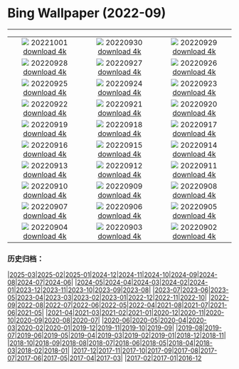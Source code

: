 # Bing Wallpaper (2022-09)
**************
| | | |
| :----: | :----: | :----: |
| ![](https://www.bing.com/th?id=OHR.LotsOBalloons_IT-IT7966841051_1920x1080.jpg) 20221001 [download 4k](https://www.bing.com/th?id=OHR.LotsOBalloons_IT-IT7966841051_UHD.jpg) | ![](https://www.bing.com/th?id=OHR.EubalaenaAustralis_IT-IT6732904295_1920x1080.jpg) 20220930 [download 4k](https://www.bing.com/th?id=OHR.EubalaenaAustralis_IT-IT6732904295_UHD.jpg) | ![](https://www.bing.com/th?id=OHR.InfiniD_IT-IT6371965845_1920x1080.jpg) 20220929 [download 4k](https://www.bing.com/th?id=OHR.InfiniD_IT-IT6371965845_UHD.jpg) |
| ![](https://www.bing.com/th?id=OHR.FosterCoveredBridge_IT-IT5695100114_1920x1080.jpg) 20220928 [download 4k](https://www.bing.com/th?id=OHR.FosterCoveredBridge_IT-IT5695100114_UHD.jpg) | ![](https://www.bing.com/th?id=OHR.YellowstoneUGB_IT-IT4659797303_1920x1080.jpg) 20220927 [download 4k](https://www.bing.com/th?id=OHR.YellowstoneUGB_IT-IT4659797303_UHD.jpg) | ![](https://www.bing.com/th?id=OHR.GoldenJellyfish_IT-IT8000646203_1920x1080.jpg) 20220926 [download 4k](https://www.bing.com/th?id=OHR.GoldenJellyfish_IT-IT8000646203_UHD.jpg) |
| ![](https://www.bing.com/th?id=OHR.AmazonMangroves_IT-IT3007163849_1920x1080.jpg) 20220925 [download 4k](https://www.bing.com/th?id=OHR.AmazonMangroves_IT-IT3007163849_UHD.jpg) | ![](https://www.bing.com/th?id=OHR.DuomoMilan_IT-IT3380381939_1920x1080.jpg) 20220924 [download 4k](https://www.bing.com/th?id=OHR.DuomoMilan_IT-IT3380381939_UHD.jpg) | ![](https://www.bing.com/th?id=OHR.LastDollarRoad_IT-IT2313420373_1920x1080.jpg) 20220923 [download 4k](https://www.bing.com/th?id=OHR.LastDollarRoad_IT-IT2313420373_UHD.jpg) |
| ![](https://www.bing.com/th?id=OHR.SicilyStromboli_IT-IT0428823690_1920x1080.jpg) 20220922 [download 4k](https://www.bing.com/th?id=OHR.SicilyStromboli_IT-IT0428823690_UHD.jpg) | ![](https://www.bing.com/th?id=OHR.PWPeaceDoves_IT-IT0083028932_1920x1080.jpg) 20220921 [download 4k](https://www.bing.com/th?id=OHR.PWPeaceDoves_IT-IT0083028932_UHD.jpg) | ![](https://www.bing.com/th?id=OHR.SitkaOtters_IT-IT9847358142_1920x1080.jpg) 20220920 [download 4k](https://www.bing.com/th?id=OHR.SitkaOtters_IT-IT9847358142_UHD.jpg) |
| ![](https://www.bing.com/th?id=OHR.QueenFuneral_IT-IT7458076770_1920x1080.jpg) 20220919 [download 4k](https://www.bing.com/th?id=OHR.QueenFuneral_IT-IT7458076770_UHD.jpg) | ![](https://www.bing.com/th?id=OHR.ArashiyamaBamboo_IT-IT8044460432_1920x1080.jpg) 20220918 [download 4k](https://www.bing.com/th?id=OHR.ArashiyamaBamboo_IT-IT8044460432_UHD.jpg) | ![](https://www.bing.com/th?id=OHR.Wellenflug_IT-IT7293790301_1920x1080.jpg) 20220917 [download 4k](https://www.bing.com/th?id=OHR.Wellenflug_IT-IT7293790301_UHD.jpg) |
| ![](https://www.bing.com/th?id=OHR.PianePuma_IT-IT7038306480_1920x1080.jpg) 20220916 [download 4k](https://www.bing.com/th?id=OHR.PianePuma_IT-IT7038306480_UHD.jpg) | ![](https://www.bing.com/th?id=OHR.PyreneesPark_IT-IT6786911379_1920x1080.jpg) 20220915 [download 4k](https://www.bing.com/th?id=OHR.PyreneesPark_IT-IT6786911379_UHD.jpg) | ![](https://www.bing.com/th?id=OHR.MarbleCanyon_IT-IT5861186806_1920x1080.jpg) 20220914 [download 4k](https://www.bing.com/th?id=OHR.MarbleCanyon_IT-IT5861186806_UHD.jpg) |
| ![](https://www.bing.com/th?id=OHR.SanMartinoVillage_IT-IT2964177078_1920x1080.jpg) 20220913 [download 4k](https://www.bing.com/th?id=OHR.SanMartinoVillage_IT-IT2964177078_UHD.jpg) | ![](https://www.bing.com/th?id=OHR.Aracari_IT-IT2483138141_1920x1080.jpg) 20220912 [download 4k](https://www.bing.com/th?id=OHR.Aracari_IT-IT2483138141_UHD.jpg) | ![](https://www.bing.com/th?id=OHR.KeralaIndia_IT-IT1808898393_1920x1080.jpg) 20220911 [download 4k](https://www.bing.com/th?id=OHR.KeralaIndia_IT-IT1808898393_UHD.jpg) |
| ![](https://www.bing.com/th?id=OHR.KLMidAutumn_IT-IT9746155554_1920x1080.jpg) 20220910 [download 4k](https://www.bing.com/th?id=OHR.KLMidAutumn_IT-IT9746155554_UHD.jpg) | ![](https://www.bing.com/th?id=OHR.BHNMBelize_IT-IT8793840861_1920x1080.jpg) 20220909 [download 4k](https://www.bing.com/th?id=OHR.BHNMBelize_IT-IT8793840861_UHD.jpg) | ![](https://www.bing.com/th?id=OHR.CircumnavigationAnni_IT-IT9116045327_1920x1080.jpg) 20220908 [download 4k](https://www.bing.com/th?id=OHR.CircumnavigationAnni_IT-IT9116045327_UHD.jpg) |
| ![](https://www.bing.com/th?id=OHR.MuseudoAmanha_IT-IT8646913964_1920x1080.jpg) 20220907 [download 4k](https://www.bing.com/th?id=OHR.MuseudoAmanha_IT-IT8646913964_UHD.jpg) | ![](https://www.bing.com/th?id=OHR.SquirrelMushroom_IT-IT8309120322_1920x1080.jpg) 20220906 [download 4k](https://www.bing.com/th?id=OHR.SquirrelMushroom_IT-IT8309120322_UHD.jpg) | ![](https://www.bing.com/th?id=OHR.MMontessori_IT-IT7936361329_1920x1080.jpg) 20220905 [download 4k](https://www.bing.com/th?id=OHR.MMontessori_IT-IT7936361329_UHD.jpg) |
| ![](https://www.bing.com/th?id=OHR.ArambolBeach_IT-IT7629922446_1920x1080.jpg) 20220904 [download 4k](https://www.bing.com/th?id=OHR.ArambolBeach_IT-IT7629922446_UHD.jpg) | ![](https://www.bing.com/th?id=OHR.MalaysiaTwinTowers_IT-IT7316975652_1920x1080.jpg) 20220903 [download 4k](https://www.bing.com/th?id=OHR.MalaysiaTwinTowers_IT-IT7316975652_UHD.jpg) | ![](https://www.bing.com/th?id=OHR.SeitanLimania_IT-IT6645515503_1920x1080.jpg) 20220902 [download 4k](https://www.bing.com/th?id=OHR.SeitanLimania_IT-IT6645515503_UHD.jpg) |

### 历史归档：

|[2025-03](/2025-03/2025-03.md)|[2025-02](/2025-02/2025-02.md)|[2025-01](/2025-01/2025-01.md)|[2024-12](/2024-12/2024-12.md)|[2024-11](/2024-11/2024-11.md)|[2024-10](/2024-10/2024-10.md)|[2024-09](/2024-09/2024-09.md)|[2024-08](/2024-08/2024-08.md)|[2024-07](/2024-07/2024-07.md)|[2024-06](/2024-06/2024-06.md)|
|[2024-05](/2024-05/2024-05.md)|[2024-04](/2024-04/2024-04.md)|[2024-03](/2024-03/2024-03.md)|[2024-02](/2024-02/2024-02.md)|[2024-01](/2024-01/2024-01.md)|[2023-12](/2023-12/2023-12.md)|[2023-11](/2023-11/2023-11.md)|[2023-10](/2023-10/2023-10.md)|[2023-09](/2023-09/2023-09.md)|[2023-08](/2023-08/2023-08.md)|
|[2023-07](/2023-07/2023-07.md)|[2023-06](/2023-06/2023-06.md)|[2023-05](/2023-05/2023-05.md)|[2023-04](/2023-04/2023-04.md)|[2023-03](/2023-03/2023-03.md)|[2023-02](/2023-02/2023-02.md)|[2023-01](/2023-01/2023-01.md)|[2022-12](/2022-12/2022-12.md)|[2022-11](/2022-11/2022-11.md)|[2022-10](/2022-10/2022-10.md)|
|[2022-09](/2022-09/2022-09.md)|[2022-08](/2022-08/2022-08.md)|[2022-07](/2022-07/2022-07.md)|[2022-06](/2022-06/2022-06.md)|[2022-05](/2022-05/2022-05.md)|[2022-04](/2022-04/2022-04.md)|[2021-08](/2021-08/2021-08.md)|[2021-07](/2021-07/2021-07.md)|[2021-06](/2021-06/2021-06.md)|[2021-05](/2021-05/2021-05.md)|
|[2021-04](/2021-04/2021-04.md)|[2021-03](/2021-03/2021-03.md)|[2021-02](/2021-02/2021-02.md)|[2021-01](/2021-01/2021-01.md)|[2020-12](/2020-12/2020-12.md)|[2020-11](/2020-11/2020-11.md)|[2020-10](/2020-10/2020-10.md)|[2020-09](/2020-09/2020-09.md)|[2020-08](/2020-08/2020-08.md)|[2020-07](/2020-07/2020-07.md)|
|[2020-06](/2020-06/2020-06.md)|[2020-05](/2020-05/2020-05.md)|[2020-04](/2020-04/2020-04.md)|[2020-03](/2020-03/2020-03.md)|[2020-02](/2020-02/2020-02.md)|[2020-01](/2020-01/2020-01.md)|[2019-12](/2019-12/2019-12.md)|[2019-11](/2019-11/2019-11.md)|[2019-10](/2019-10/2019-10.md)|[2019-09](/2019-09/2019-09.md)|
|[2019-08](/2019-08/2019-08.md)|[2019-07](/2019-07/2019-07.md)|[2019-06](/2019-06/2019-06.md)|[2019-05](/2019-05/2019-05.md)|[2019-04](/2019-04/2019-04.md)|[2019-03](/2019-03/2019-03.md)|[2019-02](/2019-02/2019-02.md)|[2019-01](/2019-01/2019-01.md)|[2018-12](/2018-12/2018-12.md)|[2018-11](/2018-11/2018-11.md)|
|[2018-10](/2018-10/2018-10.md)|[2018-09](/2018-09/2018-09.md)|[2018-08](/2018-08/2018-08.md)|[2018-07](/2018-07/2018-07.md)|[2018-06](/2018-06/2018-06.md)|[2018-05](/2018-05/2018-05.md)|[2018-04](/2018-04/2018-04.md)|[2018-03](/2018-03/2018-03.md)|[2018-02](/2018-02/2018-02.md)|[2018-01](/2018-01/2018-01.md)|
|[2017-12](/2017-12/2017-12.md)|[2017-11](/2017-11/2017-11.md)|[2017-10](/2017-10/2017-10.md)|[2017-09](/2017-09/2017-09.md)|[2017-08](/2017-08/2017-08.md)|[2017-07](/2017-07/2017-07.md)|[2017-06](/2017-06/2017-06.md)|[2017-05](/2017-05/2017-05.md)|[2017-04](/2017-04/2017-04.md)|[2017-03](/2017-03/2017-03.md)|
|[2017-02](/2017-02/2017-02.md)|[2017-01](/2017-01/2017-01.md)|[2016-12](/2016-12/2016-12.md)